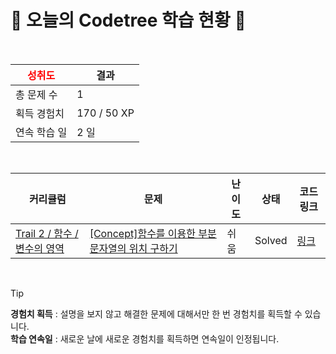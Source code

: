 # 🌲 오늘의 Codetree 학습 현황 🌲

<br />

| <span style="color:red;display:block;text-align:center;"> **성취도**</span> | 결과 |
|---|---|
| 총 문제 수 | 1 |
| 획득 경험치 | 170 / 50 XP |
| 연속 학습 일 | 2 일 |

<br />

|커리큘럼|문제|난이도|상태|코드 링크|
|---|---|---|---|---|
|[Trail 2 / 함수 / 변수의 영역](https://www.codetree.ai/trail-info/novice-mid/)|[[Concept]함수를 이용한 부분 문자열의 위치 구하기](https://www.codetree.ai/trails/complete/curated-cards/intro-find-the-location-of-a-substring-using-a-function/)|쉬움|Solved|[링크](https://github.com/ooojin000/codetree-TILs/blob/main/250918/%ED%95%A8%EC%88%98%EB%A5%BC%20%EC%9D%B4%EC%9A%A9%ED%95%9C%20%EB%B6%80%EB%B6%84%20%EB%AC%B8%EC%9E%90%EC%97%B4%EC%9D%98%20%EC%9C%84%EC%B9%98%20%EA%B5%AC%ED%95%98%EA%B8%B0/find-the-location-of-a-substring-using-a-function.java)|


<br />

> [!TIP]
> **경험치 획득** : 설명을 보지 않고 해결한 문제에 대해서만 한 번 경험치를 획득할 수 있습니다.  
> **학습 연속일** : 새로운 날에 새로운 경험치를 획득하면 연속일이 인정됩니다.

